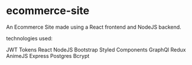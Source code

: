 # ecommerce-site
An Ecommerce Site made using a React frontend and NodeJS backend.

technologies used:

JWT Tokens
React
NodeJS
Bootstrap
Styled Components
GraphQl
Redux
AnimeJS
Express
Postgres
Bcrypt
